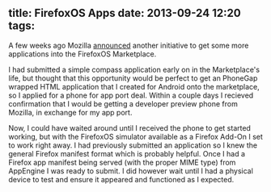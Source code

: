 title: FirefoxOS Apps
date: 2013-09-24 12:20
tags:
---

A few weeks ago Mozilla [announced](https://hacks.mozilla.org/2013/09/calling-all-app-ports/) another initiative to get some more applications into the FirefoxOS Marketplace.

I had submitted a simple compass application early on in the Marketplace's life, but thought that this opportunity would be perfect to get an PhoneGap wrapped HTML application that I created for Android onto the marketplace, so I applied for a phone for app port deal. Within a couple days I recieved confirmation that I would be getting a developer preview phone from Mozilla, in exchange for my app port.

Now, I could have waited around until I received the phone to get started working, but with the FirefoxOS simulator available as a Firefox Add-On I set to work right away. I had previously submitted an application so I knew the general Firefox manifest format which is probably helpful. Once I had a Firefox app manifest being served (with the proper MIME type) from AppEngine I was ready to submit. I did however wait until I had a physical device to test and ensure it appeared and functioned as I expected. 

